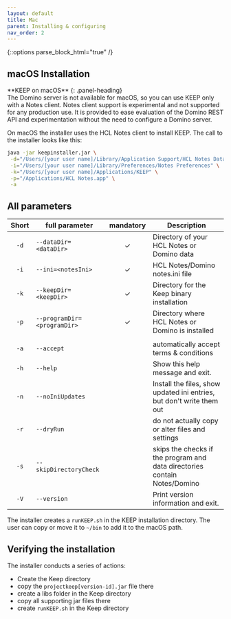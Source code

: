 ```yaml
---
layout: default
title: Mac
parent: Installing & configuring
nav_order: 2
---
```


{::options parse_block_html="true" /}

## macOS Installation

<div class="panel panel-danger">
**KEEP on macOS**
{: .panel-heading}
<div class="panel-body">
The Domino server is not available for macOS, so you can use KEEP only with a Notes client. Notes client support is experimental and not supported for any production use. It is provided to ease evaluation of the Domino REST API and experimentation without the need to configure a Domino server.
</div></div>

On macOS the installer uses the HCL Notes client to install KEEP. The call to the installer looks like this:

```bash
java -jar keepinstaller.jar \
 -d="/Users/[your user name]/Library/Application Support/HCL Notes Data" \
 -i="/Users/[your user name]/Library/Preferences/Notes Preferences" \
 -k="/Users/[your user name]/Applications/KEEP" \
 -p="/Applications/HCL Notes.app" \
 -a
```

## All parameters

| Short | full parameter              | mandatory | Description                                                                     |
| :---: | --------------------------- | :-------: | ------------------------------------------------------------------------------- |
| `-d`  | `--dataDir=<dataDir>`       |     ✓     | Directory of your HCL Notes or Domino data                                      |
| `-i`  | `--ini=<notesIni>`          |     ✓     | HCL Notes/Domino notes.ini file                                                 |
| `-k`  | `--keepDir=<keepDir>`       |     ✓     | Directory for the Keep binary installation                                      |
| `-p`  | `--programDir=<programDir>` |     ✓     | Directory where HCL Notes or Domino is installed                                |
|       |                             |           |
| `-a`  | `--accept`                  |           | automatically accept terms & conditions                                         |
| `-h`  | `--help`                    |           | Show this help message and exit.                                                |
| `-n`  | `--noIniUpdates`            |           | Install the files, show updated ini entries, but don't write them out           |
| `-r`  | `--dryRun`                  |           | do not actually copy or alter files and settings                                |
| `-s`  | `--skipDirectoryCheck`      |           | skips the checks if the program and data directories<br /> contain Notes/Domino |
| `-V`  | `--version`                 |           | Print version information and exit.                                             |

The installer creates a `runKEEP.sh` in the KEEP installation directory. The user can copy or move it to `~/bin` to add it to the macOS path.

## Verifying the installation

The installer conducts a series of actions:

- Create the Keep directory
- copy the `projectkeep[version-id].jar` file there
- create a libs folder in the Keep directory
- copy all supporting jar files there
- create `runKEEP.sh` in the Keep directory
